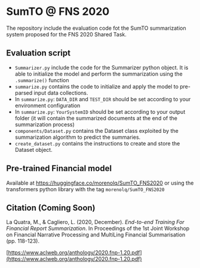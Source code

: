 # SumTO @ FNS 2020
The repository include the evaluation code fot the SumTO summarization system proposed for the FNS 2020 Shared Task. 

## Evaluation script
- `Summarizer.py` include the code for the Summarizer python object. It is able to initialize the model and perform the summarization using the `.summarize()` function
- `summarize.py` contains the code to initialize and apply the model to pre-parsed input data collections.
- In `summarize.py`: `DATA_DIR` and `TEST_DIR` should be set according to your environment configuration
- In `summarize.py`: `YourSystemID` should be set according to your output folder (it will contain the summarized documents at the end of the summarization process)
- `components/Dataset.py` contains the Dataset class exploited by the summarization algorithm to predict the summaries.
- `create_dataset.py` contains the instructions to create and store the Dataset object.

## Pre-trained Financial model

Available at https://huggingface.co/morenolq/SumTO_FNS2020 or using the transformers python library with the tag `morenolq/SumTO_FNS2020`


## Citation (Coming Soon)

La Quatra, M., & Cagliero, L. (2020, December). *End-to-end Training For Financial Report Summarization*. In Proceedings of the 1st Joint Workshop on Financial Narrative Processing and MultiLing Financial Summarisation (pp. 118-123).

[https://www.aclweb.org/anthology/2020.fnp-1.20.pdf](https://www.aclweb.org/anthology/2020.fnp-1.20.pdf)
